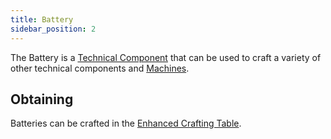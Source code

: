 ```yaml
---
title: Battery
sidebar_position: 2
---
```


The Battery is a [Technical Component](Technical-Components) that can be used to craft a variety of other technical components and [Machines](Electric-Machines).

## Obtaining

Batteries can be crafted in the [Enhanced Crafting Table](Enhanced-Crafting-Table).
